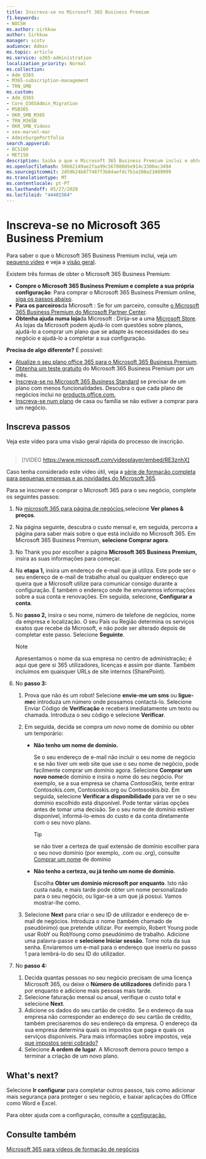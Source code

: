 ```yaml
---
title: Inscreva-se no Microsoft 365 Business Premium
f1.keywords:
- NOCSH
ms.author: sirkkuw
author: Sirkkuw
manager: scotv
audience: Admin
ms.topic: article
ms.service: o365-administration
localization_priority: Normal
ms.collection:
- Adm_O365
- M365-subscription-management
- TRN_SMB
ms.custom:
- Adm_O365
- Core_O365Admin_Migration
- MSB365
- OKR_SMB_M365
- TRN_M365B
- OKR_SMB_Videos
- seo-marvel-mar
- AdminSurgePortfolio
search.appverid:
- BCS160
- MET150
description: Saiba o que o Microsoft 365 Business Premium inclui e obtenha orientação passo a passo na inscrição para o Microsoft 365 Business Premium.
ms.openlocfilehash: 50662149ae2faa99c567080d5e914c3300ac3494
ms.sourcegitcommit: 2d59b24b877487f3b84aefdc7b1e200a21009999
ms.translationtype: MT
ms.contentlocale: pt-PT
ms.lasthandoff: 05/27/2020
ms.locfileid: "44401564"
---
```

# <a name="sign-up-for-microsoft-365-business-premium"></a>Inscreva-se no Microsoft 365 Business Premium

Para saber o que o Microsoft 365 Business Premium inclui, veja um [pequeno vídeo](https://go.microsoft.com/fwlink/?linkid=2109651) e veja a [visão geral](microsoft-365-business-overview.md).

Existem três formas de obter o Microsoft 365 Business Premium:
- **Compre o Microsoft 365 Business Premium e complete a sua própria configuração**: Para comprar o Microsoft 365 Business Premium online, [siga os passos abaixo](#sign-up-steps).
- **Para os parceiros**da Microsoft : Se for um parceiro, consulte [o Microsoft 365 Business Premium do Microsoft Partner Center](get-microsoft-365-business.md).
- **Obtenha ajuda numa loja**da Microsoft : Dirija-se a uma [Microsoft Store](https://go.microsoft.com/fwlink/?linkid=2109652). As lojas da Microsoft podem ajudá-lo com questões sobre planos, ajudá-lo a comprar um plano que se adapte às necessidades do seu negócio e ajudá-lo a completar a sua configuração.

**Precisa de algo diferente?** É possível:
- [Atualize o seu plano office 365 para o Microsoft 365 Business Premium](migrate-to-microsoft-365-business.md).
- [Obtenha um teste gratuito](https://go.microsoft.com/fwlink/p/?linkid=2102309) do Microsoft 365 Business Premium por um mês.
- [Inscreva-se no Microsoft 365 Business Standard](https://go.microsoft.com/fwlink/p/?LinkID=510935) se precisar de um plano com menos funcionalidades. Descubra o que cada plano de negócios inclui no [products.office.com.](https://go.microsoft.com/fwlink/?linkid=2109397)
- [Inscreva-se num plano](https://go.microsoft.com/fwlink/?linkid=2109398) de casa ou família se não estiver a comprar para um negócio. 

## <a name="sign-up-steps"></a>Inscreva passos

Veja este vídeo para uma visão geral rápida do processo de inscrição.<br><br>

> [!VIDEO https://www.microsoft.com/videoplayer/embed/RE3znhX] 

Caso tenha considerado este vídeo útil, veja a [série de formação completa para pequenas empresas e as novidades do Microsoft 365](https://support.office.com/article/6ab4bbcd-79cf-4000-a0bd-d42ce4d12816).

Para se inscrever e comprar o Microsoft 365 para o seu negócio, complete os seguintes passos:

1. Na [microsoft 365 para página de negócios,](https://go.microsoft.com/fwlink/?linkid=2109654)selecione **Ver planos & preços**. 
2. Na página seguinte, descubra o custo mensal e, em seguida, percorra a página para saber mais sobre o que está incluído no Microsoft 365. Em Microsoft 365 Business Premium, **selecione Comprar agora**.
3. No Thank you por escolher a página **Microsoft 365 Business Premium,** insira as suas informações para começar.
4. Na **etapa 1,** insira um endereço de e-mail que já utiliza. Este pode ser o seu endereço de e-mail de trabalho atual ou qualquer endereço que queira que a Microsoft utilize para comunicar consigo durante a configuração. É também o endereço onde lhe enviaremos informações sobre a sua conta e renovações. Em seguida, selecione, **Configurar a conta**.
5. No **passo 2,** insira o seu nome, número de telefone de negócios, nome da empresa e localização. O seu País ou Região determina os serviços exatos que recebe da Microsoft, e não pode ser alterado depois de completar este passo. Selecione **Seguinte**.
    > [!NOTE]
    > Apresentamos o nome da sua empresa no centro de administração; é aqui que gere si 365 utilizadores, licenças e assim por diante. Também incluímos em quaisquer URLs de site internos (SharePoint).
6. No **passo 3:**

    1. Prova que não és um robot! Selecione **envie-me um sms** ou **ligue-me**e introduza um número onde possamos contactá-lo. Selecione Enviar Código de **Verificação** e receberá imediatamente um texto ou chamada. Introduza o seu código e selecione **Verificar**.
    2. Em seguida, decida se compra um novo nome de domínio ou obter um temporário:

        - **Não tenho um nome de domínio.** 
        
            Se o seu endereço de e-mail não incluir o seu nome de negócio e se não tiver um web site que use o seu nome de negócio, pode facilmente comprar um domínio agora. Selecione **Comprar um novo nome**de domínio e insira o nome do seu negócio. Por exemplo, se a sua empresa se chama *ContosoSkis,* tente entrar Contosokis.com, Contososkis.org ou Contososkis.biz. Em seguida, selecione **Verificar a disponibilidade** para ver se o seu domínio escolhido está disponível. Pode tentar várias opções antes de tomar uma decisão. Se o seu nome de domínio estiver disponível, informá-lo-emos do custo e da conta diretamente com o seu novo plano. 
       
            > [!TIP]
            > se não tiver a certeza de qual extensão de domínio escolher para o seu novo domínio (por exemplo, .com ou .org), consulte [Comprar um nome](https://go.microsoft.com/fwlink/?linkid=2109700) de domínio
        
        - **Não tenho a certeza, ou já tenho um nome de domínio.** 
        
             Escolha **Obter um domínio microsoft por enquanto**. Isto não custa nada, e mais tarde pode obter um nome personalizado para o seu negócio, ou ligar-se a um que já possui. Vamos mostrar-lhe como.

    3. Selecione **Next** para criar o seu ID de utilizador e endereço de e-mail de negócios. Introduza o nome (também chamado de pseudónimo) que pretende utilizar. Por exemplo, Robert Young pode usar RobY ou RobYoung como pseudónimo de trabalho. Adicione uma palavra-passe e **selecione Iniciar sessão**. Tome nota da sua senha. Enviaremos um e-mail para o endereço que inseriu no passo 1 para lembrá-lo do seu ID do utilizador.
7. No **passo 4:** 

    1. Decida quantas pessoas no seu negócio precisam de uma licença Microsoft 365, ou deixe o **Número de utilizadores** definido para 1 por enquanto e adicione mais pessoas mais tarde. 
    2. Selecione faturação mensal ou anual, verifique o custo total e selecione **Next**. 
    3. Adicione os dados do seu cartão de crédito. Se o endereço da sua empresa não corresponder ao endereço do seu cartão de crédito, também precisaremos do seu endereço da empresa. O endereço da sua empresa determina quais os impostos que paga e quais os serviços disponíveis. Para mais informações sobre impostos, veja [que impostos serei cobrado?](https://go.microsoft.com/fwlink/?linkid=2109701)
    4. Selecione **A ordem de lugar**. A Microsoft demora pouco tempo a terminar a criação de um novo plano.

## <a name="whats-next"></a>What's next?

Selecione **Ir configurar** para completar outros passos, tais como adicionar mais segurança para proteger o seu negócio, e baixar aplicações do Office como Word e Excel.

Para obter ajuda com a configuração, consulte a [configuração.](set-up.md)

## <a name="see-also"></a>Consulte também

[Microsoft 365 para vídeos de formação de negócios](https://support.office.com/article/6ab4bbcd-79cf-4000-a0bd-d42ce4d12816)
